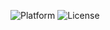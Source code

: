 ![Platform](https://img.shields.io/badge/platform-iOS-brightgreen.svg)
![License](https://img.shields.io/badge/license-MIT-blue.svg)
